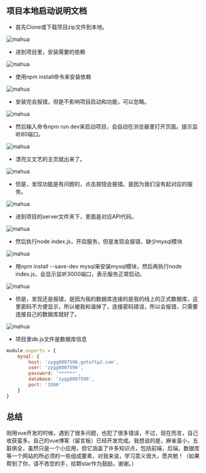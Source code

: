  
## 项目本地启动说明文档

 
* 首先Clone或下载项目zip文件到本地。


![mahua](http://www.alloyteam.cn.img.800cdn.com/img_cdn/1.jpg)

* 进到项目里，安装需要的依赖

![mahua](http://www.alloyteam.cn.img.800cdn.com/img_cdn/2.jpg)

*  使用npm install命令来安装依赖

![mahua](http://www.alloyteam.cn.img.800cdn.com/img_cdn/3.jpg)

*  安装完会报错，但是不影响项目启动和功能，可以忽略。

![mahua](http://www.alloyteam.cn.img.800cdn.com/img_cdn/4.jpg)

*  然后输入命令npm run dev来启动项目，会自动在浏览器里打开页面。提示监听80端口。

![mahua](http://www.alloyteam.cn.img.800cdn.com/img_cdn/5.jpg)

*  漂亮又文艺的主页就出来了。

![mahua](http://www.alloyteam.cn.img.800cdn.com/img_cdn/6.jpg)

*  但是，发现功能是有问题的，点击按钮会报错。是因为我们没有起对应的服务。

![mahua](http://www.alloyteam.cn.img.800cdn.com/img_cdn/7.jpg)

*  进到项目的server文件夹下，里面是对应API代码。

![mahua](http://www.alloyteam.cn.img.800cdn.com/img_cdn/8.jpg)

*  然后执行node index.js，开启服务，但是发现会报错，缺少mysql模块

![mahua](http://www.alloyteam.cn.img.800cdn.com/img_cdn/9.jpg)

*  用npm install --save-dev mysql来安装mysql模块，然后再执行node index.js，会显示监听3000端口，表示服务正常启动。  

![mahua](http://www.alloyteam.cn.img.800cdn.com/img_cdn/10.jpg)

*  但是，发现还是报错，是因为我的数据库连接的是我的线上的正式数据库，这里密码不方便显示，所以被我和谐掉了，连接密码错误，所以会报错，只需要连接自己的数据库就好了。

![mahua](http://www.alloyteam.cn.img.800cdn.com/img_cdn/11.jpg)

* 项目里db.js文件是数据库信息

```javascript
module.exports = {
    mysql: {
        host: 'zygg8007596.gotoftp2.com',
        user: 'zygg8007596',
        password: '******',
        database: 'zygg8007596',
        port: '3306'
    }
}
```
## 总结
刚用vue开发的时候，遇到了很多问题，也犯了很多错误，不过，现在而言，自己收获蛮多。自己的vue博客（留言板）已经开发完成。我想说的是，麻雀虽小，五脏俱全，虽然只是一个小应用，但它涵盖了许多知识点，包括前端，后端，数据库等一个网站的所必须的一些组成要素，对我来说，学习意义很大，愿共勉！（如果帮到了你，请不吝您的手，给颗star作为鼓励，谢谢。）
